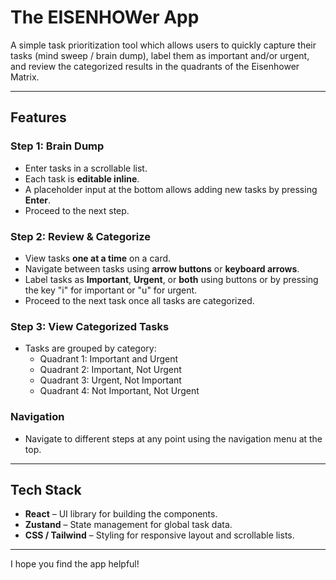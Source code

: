 # The EISENHOWer App

A simple task prioritization tool which allows users to quickly capture their tasks (mind sweep / brain dump), label them as important and/or urgent, and review the categorized results in the quadrants of the Eisenhower Matrix.

---

## Features

### Step 1: Brain Dump
- Enter tasks in a scrollable list.
- Each task is **editable inline**.
- A placeholder input at the bottom allows adding new tasks by pressing **Enter**.
- Proceed to the next step.

### Step 2: Review & Categorize
- View tasks **one at a time** on a card.
- Navigate between tasks using **arrow buttons** or **keyboard arrows**.
- Label tasks as **Important**, **Urgent**, or **both** using buttons or by pressing the key "i" for important or "u" for urgent.
- Proceed to the next task once all tasks are categorized.

### Step 3: View Categorized Tasks
- Tasks are grouped by category:
  - Quadrant 1: Important and Urgent
  - Quadrant 2: Important, Not Urgent
  - Quadrant 3: Urgent, Not Important
  - Quadrant 4: Not Important, Not Urgent

### Navigation
- Navigate to different steps at any point using the navigation menu at the top.

---

## Tech Stack

- **React** – UI library for building the components.
- **Zustand** – State management for global task data.
- **CSS / Tailwind** – Styling for responsive layout and scrollable lists.

---

I hope you find the app helpful! 